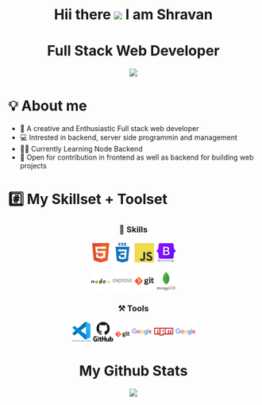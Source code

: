 
<h1 align="center">Hii there <img src="https://media3.giphy.com/media/hvRJCLFzcasrR4ia7z/giphy.gif?cid=790b7611dd5cf525e479f1e2718147ca413b9892dd2c717e&rid=giphy.gif&ct=s" width="30px"/> I am Shravan</h1>


<h1 align="center">Full Stack Web Developer</h1>
<p align="center">
<img src ="https://cdn.dribbble.com/users/1019864/screenshots/3079099/codeloop.gif" width="60%" />
 </p>
 
 <h1> 💡 About me </h1>
 
 - 🔭 A creative and Enthusiastic Full stack web developer
 - 💻 Intrested in backend, server side programmin and management
 - ✌🏻 Currently Learning Node Backend
 - 🌱 Open for contribution in frontend as well as backend for building web projects

 <h1> #️⃣ My Skillset + Toolset </h1>
 
 <h3 align="center"> 🌿 Skills</h3>
 <p align="center">
 
 <img src="https://github.com/devicons/devicon/raw/master/icons/html5/html5-original.svg" width="40px"/>
 <img src="https://github.com/devicons/devicon/raw/master/icons/css3/css3-plain-wordmark.svg" width="40px"/>
 <img src="https://github.com/devicons/devicon/raw/master/icons/javascript/javascript-original.svg" width="40px"/>
 <img src="https://raw.githubusercontent.com/devicons/devicon/1119b9f84c0290e0f0b38982099a2bd027a48bf1/icons/bootstrap/bootstrap-original-wordmark.svg" width="40px"/>
 
</p>

<p align="center">
 
 <img src="https://github.com/devicons/devicon/raw/master/icons/nodejs/nodejs-original-wordmark.svg" width="40px"/>
 <img src="https://raw.githubusercontent.com/devicons/devicon/1119b9f84c0290e0f0b38982099a2bd027a48bf1/icons/express/express-original-wordmark.svg" width="40px"/>
 <img src="https://github.com/devicons/devicon/raw/master/icons/git/git-original-wordmark.svg"  width="40px"/>
 <img src="https://raw.githubusercontent.com/devicons/devicon/1119b9f84c0290e0f0b38982099a2bd027a48bf1/icons/mongodb/mongodb-original-wordmark.svg"  width="40px"/>
 
 </p>
 
 <h3 align="center"> ⚒️ Tools</h3>
 
 <p align="center">

 <img src="https://raw.githubusercontent.com/devicons/devicon/1119b9f84c0290e0f0b38982099a2bd027a48bf1/icons/vscode/vscode-original-wordmark.svg"  width="40px"/>
 <img src="https://raw.githubusercontent.com/devicons/devicon/1119b9f84c0290e0f0b38982099a2bd027a48bf1/icons/github/github-original-wordmark.svg" width="40px"/>
 <img src="https://raw.githubusercontent.com/devicons/devicon/1119b9f84c0290e0f0b38982099a2bd027a48bf1/icons/git/git-original-wordmark.svg" width="30px"/>
 <img src="https://raw.githubusercontent.com/devicons/devicon/1119b9f84c0290e0f0b38982099a2bd027a48bf1/icons/google/google-original-wordmark.svg"  width="40px"/>
 <img src="https://raw.githubusercontent.com/devicons/devicon/1119b9f84c0290e0f0b38982099a2bd027a48bf1/icons/npm/npm-original-wordmark.svg" width="40px"/>
 <img src="https://raw.githubusercontent.com/devicons/devicon/1119b9f84c0290e0f0b38982099a2bd027a48bf1/icons/google/google-original-wordmark.svg"  width="40px"/>

</p>

<h1 align="center">My Github Stats </h1>

<p align = "center">
 <img src="https://github-readme-stats.vercel.app/api?username=shrvn12&count_private=true&show_icons=true"/>
</p>
 


<!-- ### Hi there 👋 -->
<!-- - 🌱 I’m currently learning Node Backend
- ✌🏻 knowledge of HTML, CSS, JS, Node, Mongo
- 🔭 I'm intrested in server side programming and management
- 📫 How to reach me: [Linkedin](https://www.linkedin.com/in/shravan-singh-489409246/)
- Portflio : [Portfolio](https://shrvn12.github.io/)

![Anurag's GitHub stats](https://github-readme-stats.vercel.app/api?username=shrvn12&count_private=true&show_icons=true)

[![Top Langs](https://github-readme-stats.vercel.app/api/top-langs/?username=anuraghazra&layout=compact)](https://github.com/shrvn12/github-readme-stats)


[![Linkedin Badge](https://user-images.githubusercontent.com/112839752/216836857-111df00d-1031-4736-9490-fd1059a9fdfa.svg)](https://www.linkedin.com/in/shravan-singh-489409246/)

<div id="badges">
  <a href="your-linkedin-URL">
    <img src="https://img.shields.io/badge/LinkedIn-blue?style=for-the-badge&logo=linkedin&logoColor=white" alt="LinkedIn Badge"/>
  </a>
  <a href="your-youtube-URL">
    <img src="https://img.shields.io/badge/YouTube-red?style=for-the-badge&logo=youtube&logoColor=white" alt="Youtube Badge"/>
  </a>
  <a href="your-twitter-URL">
    <img src="https://img.shields.io/badge/Twitter-blue?style=for-the-badge&logo=twitter&logoColor=white" alt="Twitter Badge"/>
  </a>
</div> -->

<!--
**shrvn12/shrvn12** is a ✨ _special_ ✨ repository because its `README.md` (this file) appears on your GitHub profile.

Here are some ideas to get you started:

- ✌🏻Hi there 👋 I am Shravan
- ✌🏻 
- 🌱 I’m currently learning Node Backend
- 🔭 I'm intrested in server programming and management
- 📫 How to reach me: https://www.linkedin.com/in/shravan-singh-489409246/

YouTube Badge Linkedin Badge Website Badge Website Badge Twitter Badge Website Badge

I'm Full Stack Solution Architect. The crossover between design and programming has always been of interest to me, I've been lucky enough to work alongside some talented teams on a number of high profile websites. I have a wide range of skills that include back-end development using open source technologies (NodeJs), design (working closely with designers), front-end development (HTML5, CSS3, Javascript, Responsive, UX),database(MongoDB).
-->
